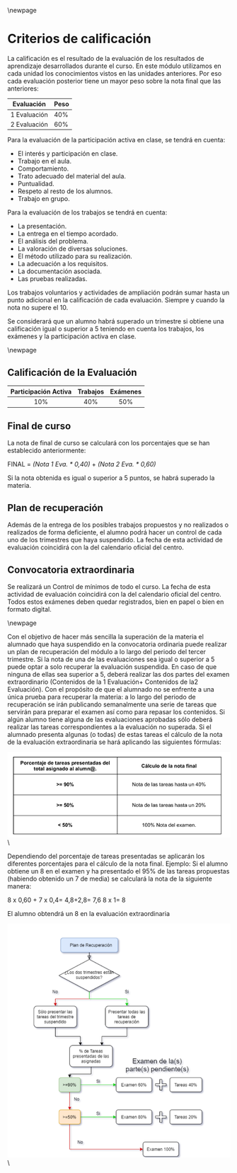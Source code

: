 \newpage

# Criterios de calificación

La calificación es el resultado de la evaluación de los resultados de
aprendizaje desarrollados durante el curso.
En este módulo utilizamos en cada unidad los conocimientos vistos en
las unidades anteriores. Por eso cada evaluación posterior tiene un mayor peso
sobre la nota final que las anteriores:

| Evaluación | Peso | 
|------------|------|
| 1 Evaluación| 40% |
| 2 Evaluación| 60% |


Para la evaluación de la participación activa en clase, se tendrá en cuenta:


* El interés y participación en clase.
* Trabajo en el aula.
* Comportamiento.
* Trato adecuado del material del aula.
* Puntualidad.
* Respeto al resto de los alumnos.
* Trabajo en grupo.

Para la evaluación de los trabajos se tendrá en cuenta:

* La presentación.
* La entrega en el tiempo acordado.
* El análisis del problema.
* La valoración de diversas soluciones.
* El método utilizado para su realización.
* La adecuación a los requisitos.
* La documentación asociada.
* Las pruebas realizadas.

Los trabajos voluntarios y actividades de ampliación podrán sumar hasta
un punto adicional en la calificación de cada evaluación. Siempre y cuando la
nota no supere el 10.

Se considerará que un alumno habrá superado un trimestre si obtiene
una calificación igual o superior a 5 teniendo en cuenta los trabajos, los
exámenes y la participación activa en clase.

\newpage
## Calificación de la Evaluación

| Participación Activa |  Trabajos |  Exámenes| 
|:--------------------:|:---------:|:--------:|
| 10% |  40% |  50%| 
 
## Final de curso

La nota de final de curso se calculará con los porcentajes que se han
establecido anteriormente:

FINAL = *(Nota 1 Eva. * 0,40)* + *(Nota 2 Eva. * 0,60)*

Si la nota obtenida es igual o superior a 5 puntos, se habrá superado la materia.

## Plan de recuperación

Además de la entrega de los posibles trabajos propuestos y no
realizados o realizados de forma deficiente, el alumno podrá hacer un control
de cada uno de los trimestres que haya suspendido. La fecha de esta actividad
de evaluación coincidirá con la del calendario oficial del centro.

## Convocatoria extraordinaria

Se realizará un Control de mínimos de todo el curso. La fecha de esta
actividad de evaluación coincidirá con la del calendario oficial del centro.
Todos estos exámenes deben quedar registrados, bien en papel o bien
en formato digital.

\newpage

Con el objetivo de hacer más sencilla la superación de la materia el alumnado que haya
suspendido en la convocatoria ordinaria puede realizar un plan de recuperación del módulo
a lo largo del periodo del tercer trimestre.
Si la nota de una de las evaluaciones sea igual o superior a 5 puede optar a solo recuperar
la evaluación suspendida.
En caso de que ninguna de ellas sea superior a 5, deberá realizar las dos partes del
examen extraordinario (Contenidos de la 1 Evaluación+ Contenidos de la2 Evaluación).
Con el propósito de que el alumnado no se enfrente a una única prueba para recuperar la
materia: a lo largo del periodo de recuperación se irán publicando semanalmente una serie
de tareas que servirán para preparar el examen así como para repasar los contenidos.
Si algún alumno tiene alguna de las evaluaciones aprobadas sólo deberá realizar las tareas
correspondientes a la evaluación no superada.
Si el alumnado presenta algunas (o todas) de estas tareas el cálculo de la nota de la
evaluación extraordinaria se hará aplicando las siguientes fórmulas:

![Tabla](ProgramacionDidactica/imgs/extraordinaria-tabla.png)\

Dependiendo del porcentaje de tareas presentadas se aplicarán los diferentes porcentajes
para el cálculo de la nota final.
Ejemplo: Si el alumno obtiene un 8 en el examen y ha presentado el 95% de las tareas
propuestas (habiendo obtenido un 7 de media) se calculará la nota de la siguiente manera:

8 x 0,60 + 7 x 0,4= 4,8+2,8= 7,6
8 x 1= 8

El alumno obtendrá un 8 en la evaluación extraordinaria

![Arbol de decisiones](ProgramacionDidactica/imgs/extraordinaria-flujo.png)\